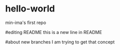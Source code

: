 # hello-world
min-ima's first repo

#editing README
this is a new line in README

#about new branches
I am trying to get that concept

